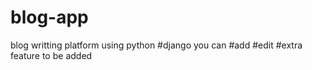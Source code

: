 # blog-app
blog writting platform using python #django
you can 
#add
#edit
#extra feature to be added
